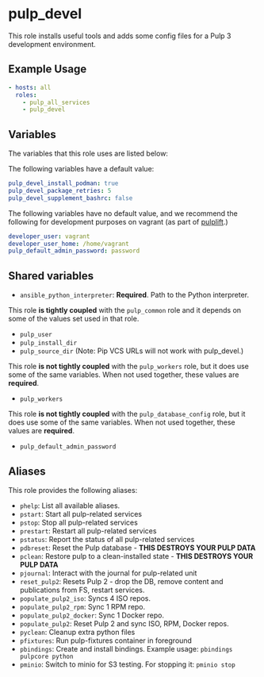 pulp_devel
==========

This role installs useful tools and adds some config files for a Pulp 3
development environment.

Example Usage
-------------

```yaml
- hosts: all
  roles:
    - pulp_all_services
    - pulp_devel
```

Variables
---------

The variables that this role uses are listed below:

The following variables have a default value:
```yaml
pulp_devel_install_podman: true
pulp_devel_package_retries: 5
pulp_devel_supplement_bashrc: false
```

The following variables have no default value, and we recommend the following
for development purposes on vagrant (as part of [pulplift](https://github.com/pulp/pulplift).)
```yaml
developer_user: vagrant
developer_user_home: /home/vagrant
pulp_default_admin_password: password
```

Shared variables
----------------

* `ansible_python_interpreter`: **Required**. Path to the Python interpreter.

This role **is tightly coupled** with the `pulp_common` role and it depends on some of the values set
used in that role.

* `pulp_user`
* `pulp_install_dir`
* `pulp_source_dir` (Note: Pip VCS URLs will not work with pulp_devel.)

This role **is not tightly coupled** with the `pulp_workers` role, but it does
use some of the same variables. When not used together, these values are **required**.

* `pulp_workers`

This role **is not tightly coupled** with the `pulp_database_config` role,
but it does use some of the same variables. When not used together, these values
are **required**.

* `pulp_default_admin_password`


Aliases
-------

This role provides the following aliases:

* `phelp`: List all available aliases.
* `pstart`: Start all pulp-related services
* `pstop`: Stop all pulp-related services
* `prestart`: Restart all pulp-related services
* `pstatus`: Report the status of all pulp-related services
* `pdbreset`: Reset the Pulp database - **THIS DESTROYS YOUR PULP DATA**
* `pclean`: Restore pulp to a clean-installed state - **THIS DESTROYS YOUR PULP DATA**
* `pjournal`: Interact with the journal for pulp-related unit
* `reset_pulp2`: Resets Pulp 2 - drop the DB, remove content and publications from FS, restart services.
* `populate_pulp2_iso`: Syncs 4 ISO repos.
* `populate_pulp2_rpm`: Sync 1 RPM repo.
* `populate_pulp2_docker`: Sync 1 Docker repo.
* `populate_pulp2`: Reset Pulp 2 and sync ISO, RPM, Docker repos.
* `pyclean`: Cleanup extra python files
* `pfixtures`: Run pulp-fixtures container in foreground
* `pbindings`: Create and install bindings. Example usage: `pbindings pulpcore python`
* `pminio`: Switch to minio for S3 testing. For stopping it: `pminio stop`
